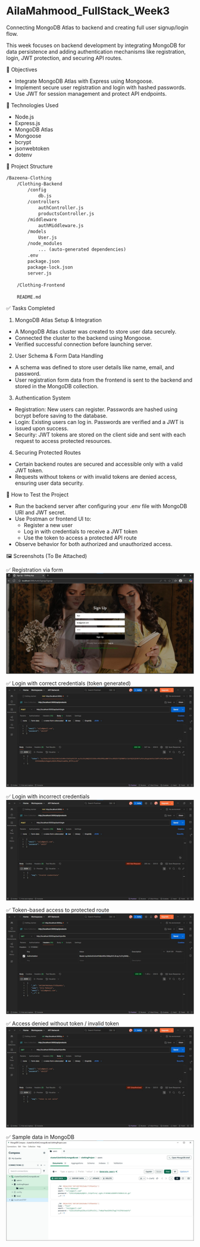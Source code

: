 # AilaMahmood_FullStack_Week3
Connecting MongoDB Atlas to backend and creating full user signup/login flow.

This week focuses on backend development by integrating MongoDB for data persistence and adding authentication mechanisms like registration, login, JWT protection, and securing API routes.

📌 Objectives
- Integrate MongoDB Atlas with Express using Mongoose.
- Implement secure user registration and login with hashed passwords.
- Use JWT for session management and protect API endpoints.

🔧 Technologies Used
- Node.js
- Express.js
- MongoDB Atlas
- Mongoose
- bcrypt
- jsonwebtoken
- dotenv

📂 Project Structure

    /Bazeena-Clothing
        /Clothing-Backend
            /config
                db.js
            /controllers
                authController.js
                productsController.js
            /middleware
                authMiddleware.js
            /models
                User.js
            /node_modules
                ... (auto-generated dependencies)
            .env
            package.json
            package-lock.json
            server.js

        /Clothing-Frontend

        README.md



✅ Tasks Completed
1. MongoDB Atlas Setup & Integration
- A MongoDB Atlas cluster was created to store user data securely.
- Connected the cluster to the backend using Mongoose.
- Verified successful connection before launching server.

2. User Schema & Form Data Handling
- A schema was defined to store user details like name, email, and password.
- User registration form data from the frontend is sent to the backend and stored in the MongoDB collection.

3. Authentication System
- Registration: New users can register. Passwords are hashed using bcrypt before saving to the database.
- Login: Existing users can log in. Passwords are verified and a JWT is issued upon success.
- Security: JWT tokens are stored on the client side and sent with each request to access protected resources.

4. Securing Protected Routes
- Certain backend routes are secured and accessible only with a valid JWT token.
- Requests without tokens or with invalid tokens are denied access, ensuring user data security.

🚀 How to Test the Project
- Run the backend server after configuring your .env file with MongoDB URI and JWT secret.
- Use Postman or frontend UI to:
    - Register a new user
    - Log in with credentials to receive a JWT token
    - Use the token to access a protected API route
- Observe behavior for both authorized and unauthorized access.

🖼️ Screenshots (To Be Attached)

✅ Registration via form 
    ![Register](test_images/register.jpg)

✅ Login with correct credentials (token generated)
    ![Login correct](test_images/login_token.jpg)

✅ Login with incorrect credentials
    ![Login incorrect](test_images/invalid_credentials.jpg)

✅ Token-based access to protected route
    ![Access](test_images/success_valid_token.jpg)

✅ Access denied without token / invalid token
    ![Access denied](test_images/error_invalid_token.jpg)

✅ Sample data in MongoDB
    ![Access](test_images/sample_data_mongodb.jpg)
